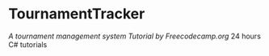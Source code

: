 # TournamentTracker
_A tournament management system Tutorial by Freecodecamp.org_
24 hours C# tutorials
